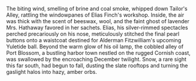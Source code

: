 The biting wind, smelling of brine and coal smoke, whipped down Tailor's Alley, rattling the windowpanes of Elias Finch's workshop.  Inside, the air was thick with the scent of beeswax, wool, and the faint ghost of lavender Mrs. Hathaway favored in her sachets.  Elias, his silver-rimmed spectacles perched precariously on his nose, meticulously stitched the final pearl buttons onto a waistcoat destined for Alderman Fitzwilliam's upcoming Yuletide ball.  Beyond the warm glow of his oil lamp, the cobbled alley of Port Blossom, a bustling harbor town nestled on the rugged Cornish coast, was swallowed by the encroaching December twilight.  Snow, a rare sight this far south, had begun to fall, dusting the slate rooftops and turning the gaslight halos into hazy, amber orbs.
